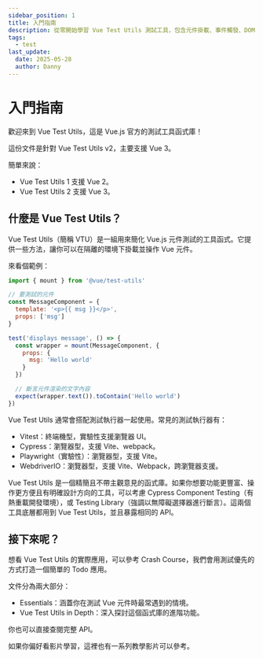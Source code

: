 ```yaml
---
sidebar_position: 1
title: 入門指南
description: 從零開始學習 Vue Test Utils 測試工具，包含元件掛載、事件觸發、DOM 操作等實用教學，幫助你快速掌握 Vue 元件的測試技巧
tags:
  - test
last_update:
  date: 2025-05-28
  author: Danny
---
```


# 入門指南

歡迎來到 Vue Test Utils，這是 Vue.js 官方的測試工具函式庫！

這份文件是針對 Vue Test Utils v2，主要支援 Vue 3。

簡單來說：

- Vue Test Utils 1 支援 Vue 2。
- Vue Test Utils 2 支援 Vue 3。

## 什麼是 Vue Test Utils？

Vue Test Utils（簡稱 VTU）是一組用來簡化 Vue.js 元件測試的工具函式。它提供一些方法，讓你可以在隔離的環境下掛載並操作 Vue 元件。

來看個範例：

```js
import { mount } from '@vue/test-utils'

// 要測試的元件
const MessageComponent = {
  template: '<p>{{ msg }}</p>',
  props: ['msg']
}

test('displays message', () => {
  const wrapper = mount(MessageComponent, {
    props: {
      msg: 'Hello world'
    }
  })

  // 斷言元件渲染的文字內容
  expect(wrapper.text()).toContain('Hello world')
})
```

Vue Test Utils 通常會搭配測試執行器一起使用。常見的測試執行器有：

- Vitest：終端機型，實驗性支援瀏覽器 UI。
- Cypress：瀏覽器型，支援 Vite、webpack。
- Playwright（實驗性）：瀏覽器型，支援 Vite。
- WebdriverIO：瀏覽器型，支援 Vite、Webpack，跨瀏覽器支援。

Vue Test Utils 是一個精簡且不帶主觀意見的函式庫。如果你想要功能更豐富、操作更方便且有明確設計方向的工具，可以考慮 Cypress Component Testing（有熱重載開發環境），或 Testing Library（強調以無障礙選擇器進行斷言）。這兩個工具底層都用到 Vue Test Utils，並且暴露相同的 API。

## 接下來呢？

想看 Vue Test Utils 的實際應用，可以參考 Crash Course，我們會用測試優先的方式打造一個簡單的 Todo 應用。

文件分為兩大部分：

- Essentials：涵蓋你在測試 Vue 元件時最常遇到的情境。
- Vue Test Utils in Depth：深入探討這個函式庫的進階功能。

你也可以直接查閱完整 API。

如果你偏好看影片學習，這裡也有一系列教學影片可以參考。

